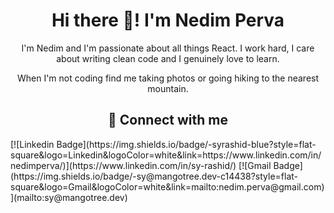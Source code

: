 <h1 align="center">Hi there 👋! I'm Nedim Perva</h1>

<p align="center">
I'm Nedim and I'm passionate about all things React. I work hard, I care about writing clean code and I genuinely love to learn.  
</p>

<p align="center"> 
When I'm not coding find me taking photos or going hiking to the nearest mountain.
</p>

<h2 align="center">🔗 Connect with me</h2>
[![Linkedin Badge](https://img.shields.io/badge/-syrashid-blue?style=flat-square&logo=Linkedin&logoColor=white&link=https://www.linkedin.com/in/nedimperva/)](https://www.linkedin.com/in/sy-rashid/)
 [![Gmail Badge](https://img.shields.io/badge/-sy@mangotree.dev-c14438?style=flat-square&logo=Gmail&logoColor=white&link=mailto:nedim.perva@gmail.com)](mailto:sy@mangotree.dev)
 
